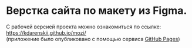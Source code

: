 # Верстка сайта по макету из Figma.

С рабочей версией проекта можно ознакомиться по ссылке: https://kdarenskii.github.io/mozi/                        
(приложение было опубликовано с помощью сервиса [GitHub Pages](https://pages.github.com/))
